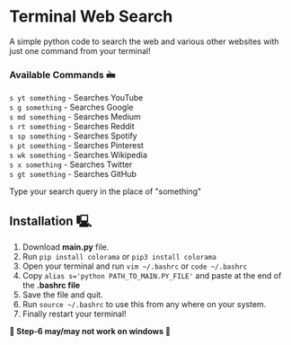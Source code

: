 # Terminal Web Search

A simple python code to search the web and various other websites with just one command from your terminal!

### Available Commands 🖮

`s yt something` - Searches YouTube </br>
`s g something` - Searches Google </br>
`s md something` - Searches Medium </br>
`s rt something` - Searches Reddit </br>
`s sp something` - Searches Spotify </br>
`s pt something` - Searches Pinterest </br>
`s wk something` - Searches Wikipedia </br>
`s x something` - Searches Twitter </br>
`s gt something` - Searches GitHub </br>

Type your search query in the place of "something"

## Installation 🖳

1. Download **main.py** file.
2. Run `pip install colorama` or `pip3 install colorama`
3. Open your terminal and run `vim ~/.bashrc` or `code ~/.bashrc`
4. Copy `alias s='python PATH_TO_MAIN.PY_FILE'` and paste at the end of the **.bashrc file**
5. Save the file and quit.
6. Run `source ~/.bashrc` to use this from any where on your system.
7. Finally restart your terminal!

**🚨 Step-6 may/may not work on windows 🚨**
